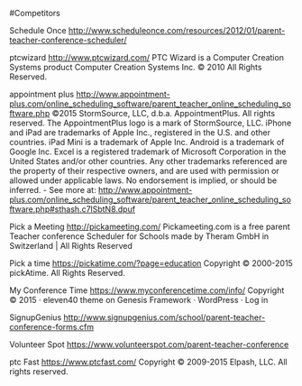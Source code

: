 #Competitors

Schedule Once http://www.scheduleonce.com/resources/2012/01/parent-teacher-conference-scheduler/

ptcwizard
http://www.ptcwizard.com/
PTC Wizard is a Computer Creation Systems product Computer Creation Systems Inc. © 2010 All Rights Reserved.

appointment plus
http://www.appointment-plus.com/online_scheduling_software/parent_teacher_online_scheduling_software.php
©2015 StormSource, LLC, d.b.a. AppointmentPlus. All rights reserved. The AppointmentPlus logo is a mark of StormSource, LLC. iPhone and iPad are trademarks of Apple Inc., registered in the U.S. and other countries. iPad Mini is a trademark of Apple Inc. Android is a trademark of Google Inc. Excel is a registered trademark of Microsoft Corporation in the United States and/or other countries. Any other trademarks referenced are the property of their respective owners, and are used with permission or allowed under applicable laws. No endorsement is implied, or should be inferred. - See more at: http://www.appointment-plus.com/online_scheduling_software/parent_teacher_online_scheduling_software.php#sthash.c7lSbtN8.dpuf

Pick a Meeting
http://pickameeting.com/
Pickameeting.com is a free parent Teacher conference Scheduler for Schools made by Theram GmbH in Switzerland | All Rights Reserved

Pick a time
https://pickatime.com/?page=education
Copyright © 2000-2015 pickAtime. All Rights Reserved.


My Conference Time
https://www.myconferencetime.com/info/
Copyright © 2015 · eleven40 theme on Genesis Framework · WordPress · Log in


SignupGenius
http://www.signupgenius.com/school/parent-teacher-conference-forms.cfm

Volunteer Spot
https://www.volunteerspot.com/parent-teacher-conference

ptc Fast
https://www.ptcfast.com/
Copyright © 2009-2015 Elpash, LLC. All rights reserved.


